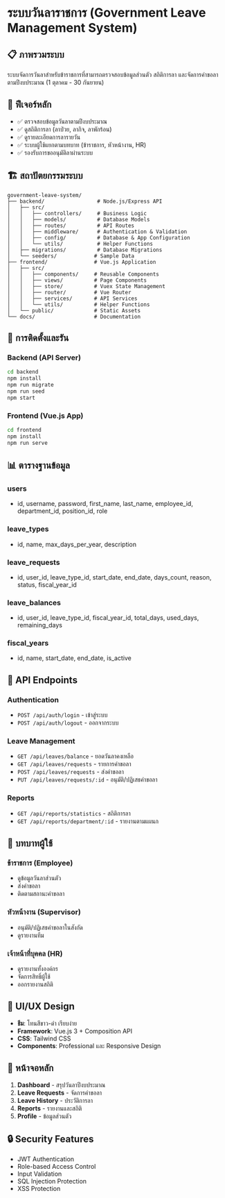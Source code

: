 # ระบบวันลาราชการ (Government Leave Management System)

## 📋 ภาพรวมระบบ

ระบบจัดการวันลาสำหรับข้าราชการที่สามารถตรวจสอบข้อมูลส่วนตัว สถิติการลา และจัดการคำขอลาตามปีงบประมาณ (1 ตุลาคม - 30 กันยายน)

## 🎯 ฟีเจอร์หลัก

- ✅ ตรวจสอบข้อมูลวันลาตามปีงบประมาณ
- ✅ ดูสถิติการลา (ลาป่วย, ลากิจ, ลาพักร้อน)
- ✅ ดูรายละเอียดการลารายวัน
- ✅ ระบบผู้ใช้แยกตามบทบาท (ข้าราชการ, หัวหน้างาน, HR)
- ✅ รองรับการขออนุมัติลาผ่านระบบ

## 🏗️ สถาปัตยกรรมระบบ

```
government-leave-system/
├── backend/                 # Node.js/Express API
│   ├── src/
│   │   ├── controllers/     # Business Logic
│   │   ├── models/          # Database Models
│   │   ├── routes/          # API Routes
│   │   ├── middleware/      # Authentication & Validation
│   │   ├── config/          # Database & App Configuration
│   │   └── utils/           # Helper Functions
│   ├── migrations/          # Database Migrations
│   └── seeders/            # Sample Data
├── frontend/               # Vue.js Application
│   ├── src/
│   │   ├── components/     # Reusable Components
│   │   ├── views/          # Page Components
│   │   ├── store/          # Vuex State Management
│   │   ├── router/         # Vue Router
│   │   ├── services/       # API Services
│   │   └── utils/          # Helper Functions
│   └── public/             # Static Assets
└── docs/                   # Documentation
```

## 🚀 การติดตั้งและรัน

### Backend (API Server)
```bash
cd backend
npm install
npm run migrate
npm run seed
npm start
```

### Frontend (Vue.js App)
```bash
cd frontend
npm install
npm run serve
```

## 📊 ตารางฐานข้อมูล

### users
- id, username, password, first_name, last_name, employee_id, department_id, position_id, role

### leave_types
- id, name, max_days_per_year, description

### leave_requests
- id, user_id, leave_type_id, start_date, end_date, days_count, reason, status, fiscal_year_id

### leave_balances
- id, user_id, leave_type_id, fiscal_year_id, total_days, used_days, remaining_days

### fiscal_years
- id, name, start_date, end_date, is_active

## 🔗 API Endpoints

### Authentication
- `POST /api/auth/login` - เข้าสู่ระบบ
- `POST /api/auth/logout` - ออกจากระบบ

### Leave Management
- `GET /api/leaves/balance` - ยอดวันลาคงเหลือ
- `GET /api/leaves/requests` - รายการคำขอลา
- `POST /api/leaves/requests` - ส่งคำขอลา
- `PUT /api/leaves/requests/:id` - อนุมัติ/ปฏิเสธคำขอลา

### Reports
- `GET /api/reports/statistics` - สถิติการลา
- `GET /api/reports/department/:id` - รายงานตามแผนก

## 👥 บทบาทผู้ใช้

### ข้าราชการ (Employee)
- ดูข้อมูลวันลาส่วนตัว
- ส่งคำขอลา
- ติดตามสถานะคำขอลา

### หัวหน้างาน (Supervisor)
- อนุมัติ/ปฏิเสธคำขอลาในสังกัด
- ดูรายงานทีม

### เจ้าหน้าที่บุคคล (HR)
- ดูรายงานทั้งองค์กร
- จัดการสิทธิ์ผู้ใช้
- ออกรายงานสถิติ

## 🎨 UI/UX Design

- **ธีม**: โทนสีขาว-ดำ เรียบง่าย
- **Framework**: Vue.js 3 + Composition API
- **CSS**: Tailwind CSS
- **Components**: Professional และ Responsive Design

## 📱 หน้าจอหลัก

1. **Dashboard** - สรุปวันลาปีงบประมาณ
2. **Leave Requests** - จัดการคำขอลา
3. **Leave History** - ประวัติการลา
4. **Reports** - รายงานและสถิติ
5. **Profile** - ข้อมูลส่วนตัว

## 🔒 Security Features

- JWT Authentication
- Role-based Access Control
- Input Validation
- SQL Injection Protection
- XSS Protection